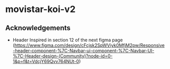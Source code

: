 # movistar-koi-v2

## Acknowledgements
  - Header Inspired in section 12 of the next figma page (https://www.figma.com/design/cFcjsk2SpWViyk0MfjM2pw/Responsive-header-component-%7C-Navbar-ui-component-%7C-Navbar-UI-%7C-Header-design-(Community)?node-id=0-1&p=f&t=VdcjY69Qvv764NUt-0)
  